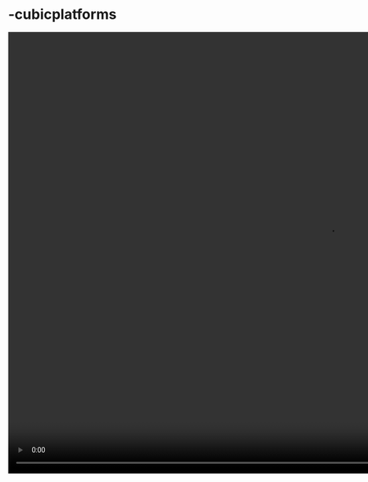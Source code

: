 # -cubicplatforms
<!DOCTYPE html>
<html>
<body>

<video width="1300" height="900" autoplay>
  <source src="babyshark.mp4" type="video/mp4">
  <source src="babyshark.ogg" type="video/ogg">
  Your browser does not support the video tag.
</video>

</body>
</html>
